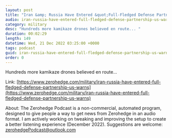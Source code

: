 ```yaml
---
layout: post
title: "Iran &amp; Russia Have Entered &quot;Full-Fledged Defense Partnership,&quot; US Warns"
audio: iran-russia-have-entered-full-fledged-defense-partnership-us-warns-0
category: military
desc: "Hundreds more kamikaze drones believed en route... "
duration: 00:02:29
length: 149
datetime: Wed, 21 Dec 2022 03:25:00 +0000
tags: podcast
guid: iran-russia-have-entered-full-fledged-defense-partnership-us-warns-0
order: 0
---
```

Hundreds more kamikaze drones believed en route... 

Link: [https://www.zerohedge.com/military/iran-russia-have-entered-full-fledged-defense-partnership-us-warns](https://www.zerohedge.com/military/iran-russia-have-entered-full-fledged-defense-partnership-us-warns)

About: The Zerohedge Podcast is a non-commercial, automated program, designed to give people a way to get news from Zerohedge in an audio format.  I am actively working on tweaking and improving the setup to create a better listening experience (December 2022).  Suggestions are welcome: [zerohedgePodcast@outlook.com](mailto:zerohedgePodcast@outlook.com)